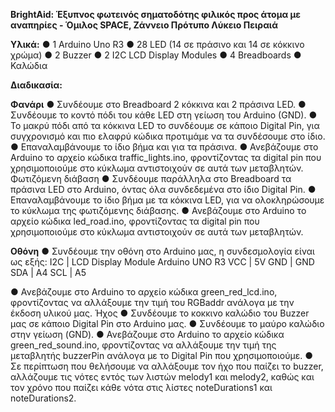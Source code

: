**BrightAid: Έξυπνος φωτεινός σηματοδότης φιλικός προς άτομα με αναπηρίες - Όμιλος SPACE, Ζάννειο Πρότυπο Λύκειο Πειραιά**


**Υλικά:**
●	1 Arduino Uno R3
●	28 LED (14 σε πράσινο και 14 σε κόκκινο χρώμα)
●	2 Buzzer
●	2 I2C LCD Display Modules
●	4 Breadboards
●	Καλώδια


**Διαδικασία:**

**Φανάρι**
●	Συνδέουμε στο Breadboard 2 κόκκινα και 2 πράσινα LED.
●	Συνδέουμε το κοντό πόδι του κάθε LED στη γείωση του Arduino (GND).
●	Το μακρύ πόδι από τα κόκκινα LED το συνδέουμε σε κάποιο Digital Pin, για συγχρονισμό και πιο ελαφρύ κώδικα προτιμάμε να τα συνδέσουμε στο ίδιο. 
●	Επαναλαμβάνουμε το ίδιο βήμα και για τα πράσινα.
●	Ανεβάζουμε στο Arduino το αρχείο κώδικα traffic_lights.ino, φροντίζοντας τα digital pin που χρησιμοποιούμε στο κύκλωμα αντιστοιχούν σε αυτά των μεταβλητών.
Φωτιζόμενη διάβαση
●	Συνδέουμε παράλληλα στο Breadboard τα πράσινα LED στο Arduino, όντας όλα συνδεδεμένα στο ίδιο Digital Pin. 
●	Επαναλαμβάνουμε το ίδιο βήμα με τα κόκκινα LED, για να ολοκληρώσουμε το κύκλωμα της φωτιζόμενης διάβασης.
●	Ανεβάζουμε στο Arduino το αρχείο κώδικα led_road.ino, φροντίζοντας τα digital pin που χρησιμοποιούμε στο κύκλωμα αντιστοιχούν σε αυτά των μεταβλητών.

**Οθόνη**
●	Συνδέουμε την οθόνη στο Arduino μας, η συνδεσμολογία είναι ως εξής: 
  I2C  | LCD   Display Module	Arduino UNO R3
  VCC	 | 5V
  GND	 | GND
  SDA	 | A4
  SCL	 | A5

●	Ανεβάζουμε στο Arduino το αρχείο κώδικα green_red_lcd.ino, φροντίζοντας να αλλάξουμε την τιμή του RGBaddr ανάλογα με την έκδοση υλικού μας.
Ήχος
●	Συνδέουμε το κοκκινο καλώδιο του Buzzer μας σε κάποιο Digital Pin στο Arduino μας.
●	Συνδέουμε το μαύρο καλώδιο στην γείωση (GND).
●	Ανεβάζουμε στο Arduino το αρχείο κώδικα green_red_sound.ino, φροντίζοντας να αλλάξουμε την τιμή της μεταβλητής buzzerPin ανάλογα με το Digital Pin που χρησιμοποιούμε.
●	Σε περίπτωση που θελήσουμε να αλλάξουμε τον ήχο που παίζει το buzzer, αλλάζουμε τις νότες εντός των λιστών melody1 και melody2, καθώς και τον χρόνο που παίζει κάθε νότα στις λίστες noteDurations1 και noteDurations2.
	
